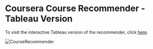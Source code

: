 # Coursera Course Recommender - Tableau Version

To visit the interactive Tableau version of the recommender, click [here](https://public.tableau.com/app/profile/ummuhan.demir/viz/CourseRecommendation/CourseRecommender?publish=yes).


![CourseRecommender](https://user-images.githubusercontent.com/55329025/146441170-417d744e-a206-4b36-87ce-c9fb144b9dd8.png)
